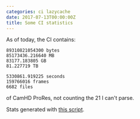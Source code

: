 ```yaml
---
categories: ci lazycache
date: 2017-07-13T00:00:00Z
title: Some CI statistics
---
```


As of today, the CI contains:

    89310821054300 bytes
    85173436.216640 MB
    83177.183805 GB
    81.227719 TB

    5330861.919225 seconds
    159766016 frames
    6682 files

of CamHD ProRes, not counting the 21 I can't parse.

Stats generated with [this script](https://github.com/CamHD-Analysis/CamHD_motion_metadata/blob/master/scripts/ci_meta_scrape.py).
